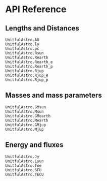 # API Reference

## Lengths and Distances
```@docs
UnitfulAstro.AU
UnitfulAstro.ly
UnitfulAstro.pc
UnitfulAstro.Rsun
UnitfulAstro.Rearth
UnitfulAstro.Rearth_e
UnitfulAstro.Rearth_p
UnitfulAstro.Rjup
UnitfulAstro.Rjup_e
UnitfulAstro.Rjup_p
```

## Masses and mass parameters

```@docs
UnitfulAstro.GMsun
UnitfulAstro.Msun
UnitfulAstro.GMearth
UnitfulAstro.Mearth
UnitfulAstro.GMjup
UnitfulAstro.Mjup
```

## Energy and fluxes
```@docs
UnitfulAstro.Jy
UnitfulAstro.Lsun
UnitfulAstro.foe
UnitfulAstro.SFU
UnitfulAstro.TECU
```
